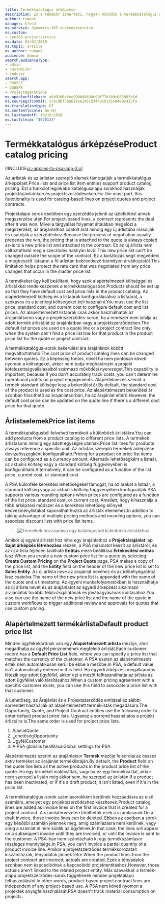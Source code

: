 ```yaml
---
title: Termékkatalógus árképzése
description: Ez a témakör ismerteti, hogyan működik a termékkatalógus árképzése a Dynamics 365 Project Service Automation (PSA) szolgáltatásban.
author: rumant
manager: kfend
ms.service: dynamics-365-customerservice
ms.custom:
- dyn365-projectservice
ms.date: 03/07/2019
ms.topic: article
ms.author: rumant
audience: Admin
search.audienceType:
- admin
- customizer
- enduser
search.app:
- D365CE
- D365PS
- ProjectOperations
ms.openlocfilehash: e6d9266cfee996b68608c99f77d1b0c053985b3d
ms.sourcegitcommit: 5c4c9bf3ba018562d6cb3443c01d550489c415fa
ms.translationtype: HT
ms.contentlocale: hu-HU
ms.lasthandoff: 10/16/2020
ms.locfileid: "4078123"
---
```

# <a name="product-catalog-pricing"></a><span data-ttu-id="7ad39-103">Termékkatalógus árképzése</span><span class="sxs-lookup"><span data-stu-id="7ad39-103">Product catalog pricing</span></span> 

[!INCLUDE[cc-applies-to-psa-app-3.x](../includes/cc-applies-to-psa-app-3x.md)]


<span data-ttu-id="7ad39-104">Az árlisták és az árlistán szereplő elemek támogatják a termékkatalógus árképzését.</span><span class="sxs-lookup"><span data-stu-id="7ad39-104">Price lists and price list item entities support product catalog pricing.</span></span> <span data-ttu-id="7ad39-105">Ezt a funkciót leginkább katalógusalapú sorokhoz használják projektárjánlatokon és projektszerződéseken.</span><span class="sxs-lookup"><span data-stu-id="7ad39-105">For the most part, this functionality is used for catalog-based lines on project quotes and project contracts.</span></span>

<span data-ttu-id="7ad39-106">Projektalapú sorok esetében egy szerződés jelenti az üzletkötést annak megszerzése után.</span><span class="sxs-lookup"><span data-stu-id="7ad39-106">For project-based lines, a contract represents the deal after it was won.</span></span> <span data-ttu-id="7ad39-107">Mivel a tárgyalási folyamat általában megelőzi a megszerzést, az árajánlathoz csatolt árat mindig egy új árlistába másolják és csatolják a szerződéshez.</span><span class="sxs-lookup"><span data-stu-id="7ad39-107">Because the process of negotiation usually precedes the win, the pricing that is attached to the quote is always copied as-is to a new price list and attached to the contract.</span></span> <span data-ttu-id="7ad39-108">Ez az új árlista nem változtatható meg a szerződés hatályán kívül.</span><span class="sxs-lookup"><span data-stu-id="7ad39-108">This new price list can't be changed outside the scope of the contract.</span></span> <span data-ttu-id="7ad39-109">Ez a korlátozás segít megvédeni a megbeszélt listaárat a fő árlistán bekövetkező bármilyen árváltozástól.</span><span class="sxs-lookup"><span data-stu-id="7ad39-109">This limitation helps protect the rate card that was negotiated from any price changes that occur in the master price list.</span></span>

<span data-ttu-id="7ad39-110">A termékeket úgy kell beállítani, hogy azok alapértelmezett költséggel és árlistákkal rendelkezzenek a termékkatalógusban.</span><span class="sxs-lookup"><span data-stu-id="7ad39-110">Products should be set up so that they have default cost and price lists in the product catalog.</span></span> <span data-ttu-id="7ad39-111">Az alapértelmezett költség és a listaárak konfigurálásához a listaárat, a szokásos és a jelenlegi költségeket kell használni.</span><span class="sxs-lookup"><span data-stu-id="7ad39-111">You must use the list price, standard cost, and current cost to configure default cost and list prices.</span></span> <span data-ttu-id="7ad39-112">Az alapértelmezett listaárak csak akkor használhatók az árajánlatsoron vagy a projektszerződés-soron, ha a rendszer nem találja az adott termék árlistáját az árajánlatban vagy a projektszerződésben.</span><span class="sxs-lookup"><span data-stu-id="7ad39-112">The default list prices are used on a quote line or a project contract line only when the system can't find a price list line for that product in the product price list for the quote or project contract.</span></span>

<span data-ttu-id="7ad39-113">A termékkatalógus-sorok bekerülési ára árajánlatok között megváltoztatható.</span><span class="sxs-lookup"><span data-stu-id="7ad39-113">The cost price of product catalog lines can be changed between quotes.</span></span> <span data-ttu-id="7ad39-114">Ez a képesség fontos, mivel ha nem pontosan követi nyomon a költségeket, akkor nem tudja meghatározni a projekt kötelezettségvállalásaiból származó működési nyereséget.</span><span class="sxs-lookup"><span data-stu-id="7ad39-114">This capability is important, because if you don't accurately track costs, you can't determine operational profits on project engagements.</span></span> <span data-ttu-id="7ad39-115">Alapértelmezés szerint a termék standard költsége lesz a bekerülési ár.</span><span class="sxs-lookup"><span data-stu-id="7ad39-115">By default, the standard cost of the product is used as the cost price.</span></span> <span data-ttu-id="7ad39-116">Az alapértelmezett bekerülési ár azonban frissíthető az árajánlatsorban, ha az árajánlat eltérő.</span><span class="sxs-lookup"><span data-stu-id="7ad39-116">However, the default cost price can be updated on the quote line if there's a different cost price for that quote.</span></span>

## <a name="price-list-items"></a><span data-ttu-id="7ad39-117">Árlistaelemek</span><span class="sxs-lookup"><span data-stu-id="7ad39-117">Price list items</span></span>

<span data-ttu-id="7ad39-118">A termékkatalógusból felveheti termékeit a különböző árlistákra.</span><span class="sxs-lookup"><span data-stu-id="7ad39-118">You can add products from a product catalog to different price lists.</span></span> <span data-ttu-id="7ad39-119">A termékek árlistasorai mindig egy adott egységre utalnak.</span><span class="sxs-lookup"><span data-stu-id="7ad39-119">Price list lines for products always reference a specific unit.</span></span> <span data-ttu-id="7ad39-120">Az árlistán szereplő termékek árképzése devizaösszegként konfigurálható.</span><span class="sxs-lookup"><span data-stu-id="7ad39-120">Pricing for a product on price list items can be configured as a currency amount.</span></span> <span data-ttu-id="7ad39-121">Alternatív lehetőségként a listaár, az aktuális költség vagy a standard költség függvényében is konfigurálható.</span><span class="sxs-lookup"><span data-stu-id="7ad39-121">Alternatively, it can be configured as a function of the list price, current cost, or standard cost.</span></span>

<span data-ttu-id="7ad39-122">A PSA különféle kerekítési lehetőségeket támogat, ha az árakat a listaár, a standard költség vagy az aktuális költség függvényében konfigurálják.</span><span class="sxs-lookup"><span data-stu-id="7ad39-122">PSA supports various rounding options when prices are configured as a function of the list price, standard cost, or current cost.</span></span> <span data-ttu-id="7ad39-123">Amellett, hogy kihasználja a több árképzési módszer és a kerekítési lehetőség előnyeit, kedvezménylistákat kapcsolhat hozzá az árlisták elemeihez.</span><span class="sxs-lookup"><span data-stu-id="7ad39-123">In addition to taking advantage of multiple pricing methods and rounding options, you can associate discount lists with price list items.</span></span> 

> ![Termékek hozzáadása egy katalógusból különböző árlistákhoz](media/basic-guide-16.png)

<span data-ttu-id="7ad39-125">Amikor új egyéni árlistát hoz létre egy árajánlathoz a **Projektárajánlat** lap **Saját árképzés létrehozása** részén, a PSA másolatot készít az árlistáról, és az új árlista fejlécén található **Entitás** mező beállítása **Értékesítési entitás** lesz.</span><span class="sxs-lookup"><span data-stu-id="7ad39-125">When you create a new custom price list for a quote by selecting **Create Custom Pricing** on the **Project Quote** page, PSA makes a copy of the price list, and the **Entity** field on the header of the new price list is set to **Sales Entity**.</span></span> <span data-ttu-id="7ad39-126">Az új árlista neve az árajánlat nevéhez és az időbélyegzőhöz lesz csatolva.</span><span class="sxs-lookup"><span data-stu-id="7ad39-126">The name of the new price list is appended with the name of the quote and a timestamp.</span></span> <span data-ttu-id="7ad39-127">Az egyéni munkafolyamatokban is használhatja az új árlista nevét és az árajánlatot az egyedi árképzést alkalmazó árajánlatok további felülvizsgálatának és jóváhagyásának indításához.</span><span class="sxs-lookup"><span data-stu-id="7ad39-127">You also can use the name of the new price list and the name of the quote in custom workflows to trigger additional review and approvals for quotes that use custom pricing.</span></span>

 
## <a name="default-product-price-list"></a><span data-ttu-id="7ad39-128">Alapértelmezett termékárlista</span><span class="sxs-lookup"><span data-stu-id="7ad39-128">Default product price list</span></span>
<span data-ttu-id="7ad39-129">Minden ügyfélrekordnak van egy **Alapértelmezett árlista** mezője, ahol megadhatja az ügyfél pénznemének megfelelő árlistát.</span><span class="sxs-lookup"><span data-stu-id="7ad39-129">Each customer record has a **Default Price List** field, where you can specify a price list that matches the currency of the customer.</span></span> <span data-ttu-id="7ad39-130">A PSA esetén az alapértelmezett érték nem automatikusan kerül be ebbe a mezőbe.</span><span class="sxs-lookup"><span data-stu-id="7ad39-130">In PSA, a default value isn't automatically entered in this field.</span></span> <span data-ttu-id="7ad39-131">Ha egyedi árképzési megállapodás létezik egy adott ügyféllel, akkor ezt a mezőt felhasználhatja az árlista az adott ügyféllel való társításához.</span><span class="sxs-lookup"><span data-stu-id="7ad39-131">When a custom pricing agreement with a specific customer exists, you can use this field to associate a price list with that customer.</span></span>

<span data-ttu-id="7ad39-132">A Lehetőség, az Árajánlat és a Projektszerződés entitásai az alábbi sorrendet használják az alapértelmezett terméklisták megadására.</span><span class="sxs-lookup"><span data-stu-id="7ad39-132">The Opportunity, Quote, and Project Contract entities use the following order to enter default product price lists.</span></span> <span data-ttu-id="7ad39-133">Ugyanez a sorrend használatos a projekt árlistáira is.</span><span class="sxs-lookup"><span data-stu-id="7ad39-133">The same order is used for project price lists.</span></span>

1.  <span data-ttu-id="7ad39-134">Ajánlat</span><span class="sxs-lookup"><span data-stu-id="7ad39-134">Quote</span></span>
2.  <span data-ttu-id="7ad39-135">Lehetőség</span><span class="sxs-lookup"><span data-stu-id="7ad39-135">Opportunity</span></span>
3.  <span data-ttu-id="7ad39-136">Ügyfél</span><span class="sxs-lookup"><span data-stu-id="7ad39-136">Customer</span></span>
4.  <span data-ttu-id="7ad39-137">A PSA globális beállításai</span><span class="sxs-lookup"><span data-stu-id="7ad39-137">Global settings for PSA</span></span>

<span data-ttu-id="7ad39-138">Alapértelmezés szerint az árajánlatsor **Termék** mezője felsorolja az összes aktív terméket az árajánlat terméklistáján.</span><span class="sxs-lookup"><span data-stu-id="7ad39-138">By default, the **Product** field on the quote line lists all the active products in the product price list of the quote.</span></span> <span data-ttu-id="7ad39-139">Ha egy terméket inaktiváltak, vagy ha ez egy termékvázlat, akkor nem szerepel a listán még akkor sem, ha szerepel az árlistán.</span><span class="sxs-lookup"><span data-stu-id="7ad39-139">If a product has been inactivated, or if it's a draft product, it isn't listed, even if it's in the price list.</span></span> 

<span data-ttu-id="7ad39-140">A termékkatalógus-sorok számlasorokként kerülnek hozzáadásra az első számlára, amelyet egy projektszerződéshez készítenek.</span><span class="sxs-lookup"><span data-stu-id="7ad39-140">Product catalog lines are added as invoice lines on the first invoice that is created for a project contract.</span></span> <span data-ttu-id="7ad39-141">A számlatervezeten törölhetők ezek a számlasorok.</span><span class="sxs-lookup"><span data-stu-id="7ad39-141">On a draft invoice, those invoice lines can be deleted.</span></span> <span data-ttu-id="7ad39-142">Ebben az esetben a sorok egy későbbi számlán jelennek meg, amíg számlázásra nem kerülnek, vagy amíg a számlát el nem küldik az ügyfélnek.</span><span class="sxs-lookup"><span data-stu-id="7ad39-142">In that case, the lines will appear on a subsequent invoice until they are invoiced, or until the invoice is sent to the customer.</span></span> <span data-ttu-id="7ad39-143">A PSA-ban nem számlázható ki egy termékszámlasor részleges mennyisége.</span><span class="sxs-lookup"><span data-stu-id="7ad39-143">In PSA, you can't invoice a partial quantity of a product invoice line.</span></span> <span data-ttu-id="7ad39-144">Amikor a projektszerződés terméksorozatait kiszámlázzák, tényadatok jönnek létre.</span><span class="sxs-lookup"><span data-stu-id="7ad39-144">When the product lines from the project contract are invoiced, actuals are created.</span></span> <span data-ttu-id="7ad39-145">Ezek a tényadatok azonban nem kapcsolódnak a kapcsolódó projektentitáshoz.</span><span class="sxs-lookup"><span data-stu-id="7ad39-145">However, those actuals aren't linked to the related project entity.</span></span> <span data-ttu-id="7ad39-146">Más szavakkal: a termék-alapú projektszerződés-sorok függetlenek minden projektalapú felhasználástól.</span><span class="sxs-lookup"><span data-stu-id="7ad39-146">In other words, product-based project contract lines are independent of any project-based use.</span></span> <span data-ttu-id="7ad39-147">A PSA nem követi nyomon a projektek anyagfelhasználását.</span><span class="sxs-lookup"><span data-stu-id="7ad39-147">PSA doesn't track material consumption on projects.</span></span>
